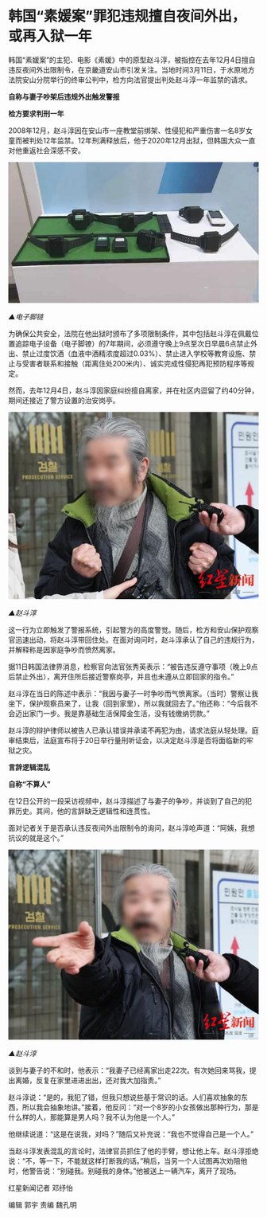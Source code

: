 # 韩国“素媛案”罪犯违规擅自夜间外出，或再入狱一年

韩国“素媛案”的主犯、电影《素媛》中的原型赵斗淳，被指控在去年12月4日擅自违反夜间外出限制令，在京畿道安山市引发关注。当地时间3月11日，于水原地方法院安山分院举行的终审公判中，检方向法官提出判处赵斗淳一年监禁的请求。

**自称与妻子吵架后违规外出触发警报**

**检方要求判刑一年**

2008年12月，赵斗淳因在安山市一座教堂前绑架、性侵犯和严重伤害一名8岁女童而被判处12年监禁。12年刑满释放后，他于2020年12月出狱，但韩国大众一直对他重返社会深感不安。

![c1a04f815a5b9e8bd80ab1cef9d3ef10.jpg](https://raw.githubusercontent.com/qqhsx/qqnews_image/main/2024/03/12/韩国“素媛案”罪犯违规擅自夜间外出，或再入狱一年/c1a04f815a5b9e8bd80ab1cef9d3ef10.jpg)

_▲电子脚链_

为确保公共安全，法院在他出狱时颁布了多项限制条件，其中包括赵斗淳在佩戴位置追踪电子设备（电子脚镣）的7年期间，必须遵守晚上9点至次日早晨6点禁止外出、禁止过度饮酒（血液中酒精浓度超过0.03%）、禁止进入学校等教育设施、禁止与受害者联系和接触（距离住处200米内）、诚实完成性侵犯再犯预防程序等规定。

然而，去年12月4日，赵斗淳因家庭纠纷擅自离家，并在社区内逗留了约40分钟，期间还接近了警方设置的治安岗亭。

![e2b3e995deb559ac0a9e42195a543283.jpg](https://raw.githubusercontent.com/qqhsx/qqnews_image/main/2024/03/12/韩国“素媛案”罪犯违规擅自夜间外出，或再入狱一年/e2b3e995deb559ac0a9e42195a543283.jpg)

_▲赵斗淳_

这一行为立即触发了警报系统，引起警方的高度警觉。随后，检方和安山保护观察官迅速出动，将赵斗淳带回住处。在面对询问时，赵斗淳承认了自己的违规行为，并解释称是因家庭争吵而愤然离家。

据11日韩国法律界消息，检察官向法官张秀英表示：“被告违反遵守事项（晚上9点后禁止外出），离开住所后接近警察岗亭，并且也未遵从立即回家的指令。”

赵斗淳在当日的陈述中表示：“我因与妻子一时争吵而气愤离家。（当时）警察让我坐下，保护观察员来了，让我（回到家里），所以我就回去了。”他还称：“今后我不会迈出家门一步。我是靠基础生活保障金生活，没有钱缴纳罚款。”

赵斗淳的辩护律师以被告人已承认错误并承诺不再犯为由，请求法庭从轻处理。庭审结束后，法庭宣布将于20日举行量刑听证会，以决定赵斗淳是否将面临新的牢狱之灾。

**言辞逻辑混乱**

**自称“不算人”**

在12日公开的一段采访视频中，赵斗淳描述了与妻子的争吵，并谈到了自己的犯罪历史。其间，他的言辞缺乏逻辑性和连贯性。

面对记者关于是否承认违反夜间外出限制令的询问，赵斗淳呛声道：“阿姨，我想抗议的就是这个。”

![8b28f10300a96a5b91346572d3f2e813.jpg](https://raw.githubusercontent.com/qqhsx/qqnews_image/main/2024/03/12/韩国“素媛案”罪犯违规擅自夜间外出，或再入狱一年/8b28f10300a96a5b91346572d3f2e813.jpg)

_▲赵斗淳_

谈到与妻子的不和时，他表示：“我妻子已经离家出走22次。有次她回来骂我，提出离婚，反复在家里进进出出，还对我大加指责。”

赵斗淳说：“是的，我犯了错，但我只想说些基于常识的话。人们喜欢抽象的东西，所以我会抽象地讲。”接着，他反问：“对一个8岁的小女孩做出那种行为，那是什么样的人，那能算是男人吗？我不认为他是一个人。”

他继续说道：“这是在说我，对吗？”随后又补充说：“我也不觉得自己是一个人。”

当赵斗淳发表混乱的言论时，法律官员抓住了他的手臂，想让他上车。赵斗淳拒绝说：“不，等一下，不能就这样打断我的话。”稍后，当另一个人试图再次劝阻他时，他警告说：“别碰我。别碰我的身体。”他被送上一辆汽车，离开了现场。

红星新闻记者 邓纾怡

编辑 郭宇 责编 魏孔明

